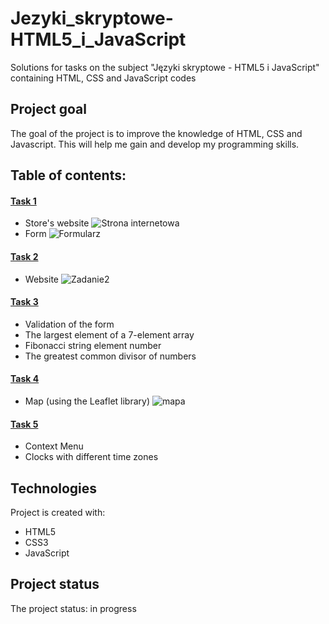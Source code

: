 # Jezyki_skryptowe-HTML5_i_JavaScript
Solutions for tasks on the subject "Języki skryptowe - HTML5 i JavaScript" containing HTML, CSS and JavaScript codes 


## Project goal
The goal of the project is to improve the knowledge of HTML, CSS and Javascript. This will help me gain and develop my programming skills.


## Table of contents: 

#### [Task 1](https://github.com/MaryanaSinkevich/Jezyki_skryptowe-HTML5_i_JavaScript/tree/main/1)
* Store's website
![Strona internetowa](https://user-images.githubusercontent.com/80317472/120246301-1b97f000-c270-11eb-8bb5-b586f16b026e.png)
* Form
![Formularz](https://user-images.githubusercontent.com/80317472/120246349-3f5b3600-c270-11eb-95d0-1cfb19dee0df.png)

#### [Task 2](https://github.com/MaryanaSinkevich/Jezyki_skryptowe-HTML5_i_JavaScript/tree/main/2)
* Website
![Zadanie2](https://user-images.githubusercontent.com/80317472/120246389-5e59c800-c270-11eb-8da8-584018c9624b.png)

#### [Task 3](https://github.com/MaryanaSinkevich/Jezyki_skryptowe-HTML5_i_JavaScript/tree/main/3)
* Validation of the form
* The largest element of a 7-element array
* Fibonacci string element number
* The greatest common divisor of numbers

#### [Task 4](https://github.com/MaryanaSinkevich/Jezyki_skryptowe-HTML5_i_JavaScript/tree/main/4)
* Map (using the Leaflet library)
![mapa](https://user-images.githubusercontent.com/80317472/120246413-76c9e280-c270-11eb-9146-445cfe356517.png)

#### [Task 5](https://github.com/MaryanaSinkevich/Jezyki_skryptowe-HTML5_i_JavaScript/tree/main/5)
* Context Menu
* Clocks with different time zones


## Technologies
Project is created with:
* HTML5
* CSS3
* JavaScript


## Project status
The project status: in progress  
